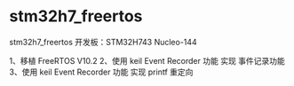 # stm32h7_freertos
stm32h7_freertos
开发板：STM32H743 Nucleo-144

1、移植 FreeRTOS V10.2
2、使用 keil Event Recorder 功能 实现 事件记录功能
3、使用 keil Event Recorder 功能 实现 printf 重定向
